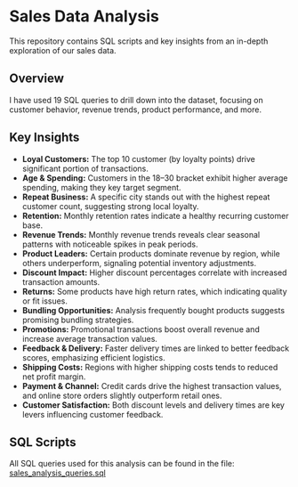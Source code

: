 # Sales Data Analysis

This repository contains SQL scripts and key insights from an in-depth exploration of our sales data.

## Overview

I have used 19 SQL queries to drill down into the dataset, focusing on customer behavior, revenue trends, product performance, and more.

## Key Insights

- **Loyal Customers:** The top 10 customer (by loyalty points) drive significant portion of transactions.
- **Age & Spending:** Customers in the 18–30 bracket exhibit higher average spending, making they key target segment.
- **Repeat Business:** A specific city stands out with the highest repeat customer count, suggesting strong local loyalty.
- **Retention:** Monthly retention rates indicate a healthy recurring customer base.
- **Revenue Trends:** Monthly revenue trends reveals clear seasonal patterns with noticeable spikes in peak periods.
- **Product Leaders:** Certain products dominate revenue by region, while others underperform, signaling potential inventory adjustments.
- **Discount Impact:** Higher discount percentages correlate with increased transaction amounts.
- **Returns:** Some products have high return rates, which indicating quality or fit issues.
- **Bundling Opportunities:** Analysis frequently bought products suggests promising bundling strategies.
- **Promotions:** Promotional transactions boost overall revenue and increase average transaction values.
- **Feedback & Delivery:** Faster delivery times are linked to better feedback scores, emphasizing efficient logistics.
- **Shipping Costs:** Regions with higher shipping costs tends to reduced net profit margin.
- **Payment & Channel:** Credit cards drive the highest transaction values, and online store orders slightly outperform retail ones.
- **Customer Satisfaction:** Both discount levels and delivery times are key levers influencing customer feedback.

## SQL Scripts

All SQL queries used for this analysis can be found in the file: [sales_analysis_queries.sql](sales_analysis_queries.sql)
